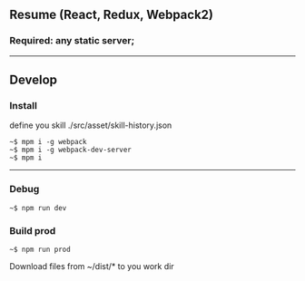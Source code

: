 ## Resume (React, Redux, Webpack2)

### Required: any static server;
***
## Develop

### Install
define you skill  ./src/asset/skill-history.json


```
~$ mpm i -g webpack
~$ mpm i -g webpack-dev-server
~$ mpm i
```

***
### Debug
```
~$ npm run dev
```

### Build prod
```
~$ npm run prod
```
Download files from ~/dist/* to you work dir



